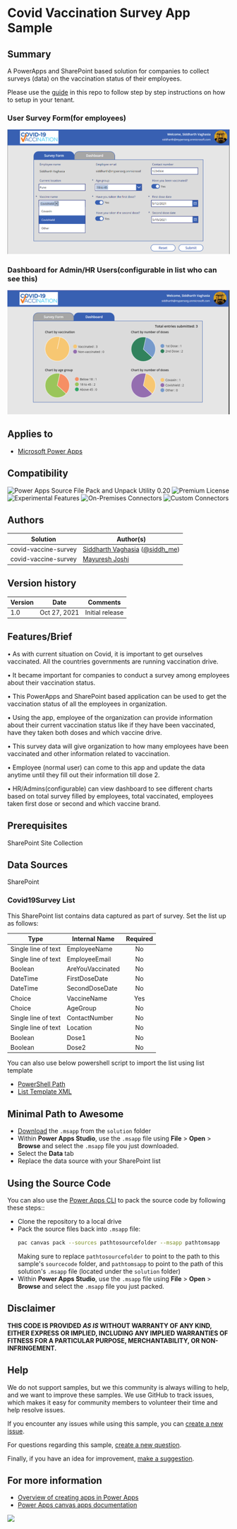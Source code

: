 # Covid Vaccination Survey App Sample

## Summary
A PowerApps and SharePoint based solution for companies to collect surveys (data) on the vaccination status of their employees.


Please use the [guide](assets/Covid19VaccinationSurvey%20Setup%20Guide.docx) in this repo to follow step by step instructions on how to setup in your tenant.

### User Survey Form(for employees)

![User Survey Form(for employees)](assets/1.png)


### Dashboard for Admin/HR Users(configurable in list who can see this)

![Dashboard for Admin/HR Users(configurable in list who can see this)](assets/2.png)

## Applies to

* [Microsoft Power Apps](https://docs.microsoft.com/powerapps/)


## Compatibility


![Power Apps Source File Pack and Unpack Utility 0.20](https://img.shields.io/badge/Packing%20Tool-0.20-green.svg)
![Premium License](https://img.shields.io/badge/Premium%20License-Not%20Required-green.svg "Premium Power Apps license not required")
![Experimental Features](https://img.shields.io/badge/Experimental%20Features-No-green.svg "Does not rely on experimental features")
![On-Premises Connectors](https://img.shields.io/badge/On--Premises%20Connectors-No-green.svg "Does not use on-premise connectors")
![Custom Connectors](https://img.shields.io/badge/Custom%20Connectors-Not%20Required-green.svg "Does not use custom connectors")

## Authors

Solution|Author(s)
--------|---------
covid-vaccine-survey | [Siddharth Vaghasia](https://github.com/siddharth-vaghasia) ([@siddh_me](https://twitter.com/siddh_me))
covid-vaccine-survey | [Mayuresh Joshi](https://www.linkedin.com/in/mayure5h/) 

## Version history

Version|Date|Comments
-------|----|--------
1.0|Oct 27, 2021|Initial release

## Features/Brief

•	As with current situation on Covid, it is important to get ourselves vaccinated. All the countries governments are running vaccination drive. 

•	It became important for companies to conduct a survey among employees about their vaccination status.

•	This PowerApps and SharePoint based application can be used to get the vaccination status of all the employees in organization. 

•	Using the app, employee of the organization can provide information about their current vaccination status like if they have been vaccinated, have they taken both doses and which vaccine drive. 

•	This survey data will give organization to how many employees have been vaccinated and other information related to vaccination.

•	Employee (normal user) can come to this app and update the data anytime until they fill out their information till dose 2. 

•	HR/Admins(configurable) can view dashboard to see different charts based on total survey filled by employees, total vaccinated, employees taken first dose or second and which vaccine brand.

## Prerequisites

SharePoint Site Collection

## Data Sources
SharePoint

### Covid19Survey List

This SharePoint list contains data captured as part of survey.  Set the list up as follows:

|Type|Internal Name|Required|
|---|---|:---:|
|Single line of text|EmployeeName|No|
|Single line of text|EmployeeEmail|No|
|Boolean|AreYouVaccinated|No|
|DateTime|FirstDoseDate|No|
|DateTime|SecondDoseDate|No|
|Choice|VaccineName|Yes| 
|Choice|AgeGroup|No|
|Single line of text|ContactNumber|No|
|Single line of text|Location|No|
|Boolean|Dose1|No|
|Boolean|Dose2|No|

You can also use below powershell script to import the list using list template

* [PowerShell Path](assets/Importlist.ps1)
* [List Template XML](assets/CovidVaccineSurveyList.xml)


## Minimal Path to Awesome

* [Download](solution/Covid-19VaccinationSurvey.msapp) the `.msapp` from the `solution` folder
* Within **Power Apps Studio**, use the `.msapp` file using **File** > **Open** > **Browse** and select the `.msapp` file you just downloaded.
* Select the **Data** tab
* Replace the data source with your SharePoint list

## Using the Source Code

You can also use the [Power Apps CLI](https://docs.microsoft.com/powerapps/developer/data-platform/powerapps-cli) to pack the source code by following these steps::

* Clone the repository to a local drive
* Pack the source files back into `.msapp` file:
  ```bash
  pac canvas pack --sources pathtosourcefolder --msapp pathtomsapp
  ```
  Making sure to replace `pathtosourcefolder` to point to the path to this sample's `sourcecode` folder, and `pathtomsapp` to point to the path of this solution's `.msapp` file (located under the `solution` folder)
* Within **Power Apps Studio**, use the `.msapp` file using **File** > **Open** > **Browse** and select the `.msapp` file you just packed.

## Disclaimer

**THIS CODE IS PROVIDED *AS IS* WITHOUT WARRANTY OF ANY KIND, EITHER EXPRESS OR IMPLIED, INCLUDING ANY IMPLIED WARRANTIES OF FITNESS FOR A PARTICULAR PURPOSE, MERCHANTABILITY, OR NON-INFRINGEMENT.**

## Help

We do not support samples, but we this community is always willing to help, and we want to improve these samples. We use GitHub to track issues, which makes it easy for  community members to volunteer their time and help resolve issues.

If you encounter any issues while using this sample, you can [create a new issue](https://github.com/pnp/powerapps-samples/issues/new?assignees=&labels=Needs%3A+Triage+%3Amag%3A%2Ctype%3Abug-suspected&template=bug-report.yml&sample=YOURSAMPLENAME&authors=@siddharth-vaghasia&title=covid-vaccine-survey%20-%20).

For questions regarding this sample, [create a new question](https://github.com/pnp/powerapps-samples/issues/new?assignees=&labels=Needs%3A+Triage+%3Amag%3A%2Ctype%3Abug-suspected&template=question.yml&sample=YOURSAMPLENAME&authors=@siddharth-vaghasia&title=covid-vaccine-survey%20-%20).

Finally, if you have an idea for improvement, [make a suggestion](https://github.com/pnp/powerapps-samples/issues/new?assignees=&labels=Needs%3A+Triage+%3Amag%3A%2Ctype%3Abug-suspected&template=suggestion.yml&sample=YOURSAMPLENAME&authors=@siddharth-vaghasia&title=covid-vaccine-survey%20-%20).

## For more information

- [Overview of creating apps in Power Apps](https://docs.microsoft.com/powerapps/maker/)
- [Power Apps canvas apps documentation](https://docs.microsoft.com/en-us/powerapps/maker/canvas-apps/)


<img src="https://telemetry.sharepointpnp.com/powerapps-samples/samples/covid-vaccine-survey" />



